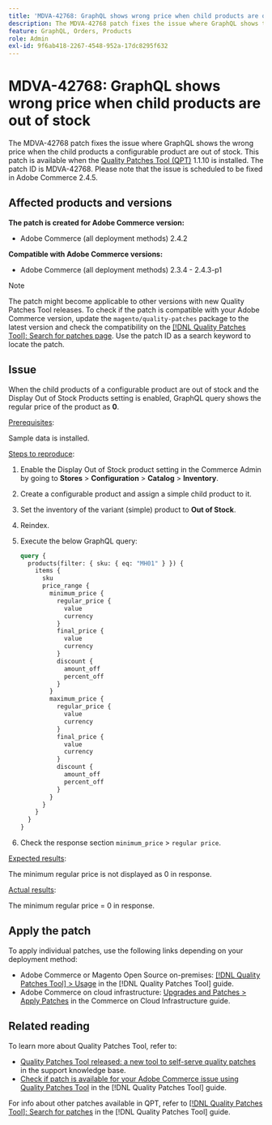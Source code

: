 ```yaml
---
title: 'MDVA-42768: GraphQL shows wrong price when child products are out of stock'
description: The MDVA-42768 patch fixes the issue where GraphQL shows the wrong price when the child products a configurable product are out of stock. This patch is available when the [Quality Patches Tool (QPT)](https://experienceleague.adobe.com/en/docs/commerce-knowledge-base/kb/announcements/commerce-announcements/magento-quality-patches-released-new-tool-to-self-serve-quality-patches) 1.1.10 is installed. The patch ID is MDVA-42768. Please note that the issue is scheduled to be fixed in Adobe Commerce 2.4.5.
feature: GraphQL, Orders, Products
role: Admin
exl-id: 9f6ab418-2267-4548-952a-17dc8295f632
---
```

# MDVA-42768: GraphQL shows wrong price when child products are out of stock

The MDVA-42768 patch fixes the issue where GraphQL shows the wrong price when the child products a configurable product are out of stock. This patch is available when the [Quality Patches Tool (QPT)](https://experienceleague.adobe.com/en/docs/commerce-knowledge-base/kb/announcements/commerce-announcements/magento-quality-patches-released-new-tool-to-self-serve-quality-patches) 1.1.10 is installed. The patch ID is MDVA-42768. Please note that the issue is scheduled to be fixed in Adobe Commerce 2.4.5.

## Affected products and versions

**The patch is created for Adobe Commerce version:**

* Adobe Commerce (all deployment methods) 2.4.2

**Compatible with Adobe Commerce versions:**

* Adobe Commerce (all deployment methods) 2.3.4 - 2.4.3-p1

>[!NOTE]
>
>The patch might become applicable to other versions with new Quality Patches Tool releases. To check if the patch is compatible with your Adobe Commerce version, update the `magento/quality-patches` package to the latest version and check the compatibility on the [[!DNL Quality Patches Tool]: Search for patches page](https://experienceleague.adobe.com/en/docs/commerce-knowledge-base/kb/announcements/commerce-announcements/magento-quality-patches-released-new-tool-to-self-serve-quality-patches). Use the patch ID as a search keyword to locate the patch.

## Issue

When the child products of a configurable product are out of stock and the Display Out of Stock Products setting is enabled, GraphQL query shows the regular price of the product as **0**.

<u>Prerequisites</u>:

Sample data is installed.

<u>Steps to reproduce</u>:

1. Enable the Display Out of Stock product setting in the Commerce Admin by going to **Stores** > **Configuration** > **Catalog** > **Inventory**.
1. Create a configurable product and assign a simple child product to it.
1. Set the inventory of the variant (simple) product to **Out of Stock**.
1. Reindex.
1. Execute the below GraphQL query:

    ```GraphQL
    query {
      products(filter: { sku: { eq: "MH01" } }) {
        items {
          sku
          price_range {
            minimum_price {
              regular_price {
                value
                currency
              }
              final_price {
                value
                currency
              }
              discount {
                amount_off
                percent_off
              }
            }
            maximum_price {
              regular_price {
                value
                currency
              }
              final_price {
                value
                currency
              }
              discount {
                amount_off
                percent_off
              }
            }
          }
        }
      }
    }
    ```
    
1. Check the response section `minimum_price` > `regular price`.

<u>Expected results</u>:

The minimum regular price is not displayed as 0 in response.

<u>Actual results</u>:

The minimum regular price = 0 in response.

## Apply the patch

To apply individual patches, use the following links depending on your deployment method:

* Adobe Commerce or Magento Open Source on-premises: [[!DNL Quality Patches Tool] > Usage](/help/tools/quality-patches-tool/usage.md) in the [!DNL Quality Patches Tool] guide.
* Adobe Commerce on cloud infrastructure: [Upgrades and Patches > Apply Patches](https://experienceleague.adobe.com/docs/commerce-cloud-service/user-guide/develop/upgrade/apply-patches.html) in the Commerce on Cloud Infrastructure guide.

## Related reading

To learn more about Quality Patches Tool, refer to:

* [Quality Patches Tool released: a new tool to self-serve quality patches](https://experienceleague.adobe.com/en/docs/commerce-knowledge-base/kb/announcements/commerce-announcements/magento-quality-patches-released-new-tool-to-self-serve-quality-patches) in the support knowledge base.
* [Check if patch is available for your Adobe Commerce issue using Quality Patches Tool](/help/tools/quality-patches-tool/patches-available-in-qpt/check-patch-for-magento-issue-with-magento-quality-patches.md) in the [!DNL Quality Patches Tool] guide.

For info about other patches available in QPT, refer to [[!DNL Quality Patches Tool]: Search for patches](https://experienceleague.adobe.com/tools/commerce-quality-patches/index.html) in the [!DNL Quality Patches Tool] guide.
